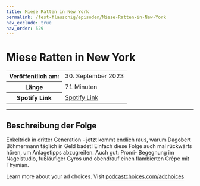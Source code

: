 ```yaml
---
title: Miese Ratten in New York
permalink: /fest-flauschig/episoden/Miese-Ratten-in-New-York
nav_exclude: true
nav_order: 529
---
```


# Miese Ratten in New York
<table class="resp-table dcf-table dcf-table-responsive dcf-table-bordered dcf-table-striped dcf-w-100%">
                    <tbody>
                        <tr>
                            <th scope="row">Veröffentlich am:</th>
                            <td data-label="Veröffentlich am:">30. September 2023</td>
                        </tr>
                        <tr>
                            <th scope="row">Länge </th>
                            <td data-label="Länge ">71 Minuten</td>
                        </tr><tr>
                                <th scope="row">Spotify Link</th>
                                <td data-label="Spotify Link"><a href="https://open.spotify.com/episode/2DnXIcZE6eQtuvIzQiLcVf">Spotify Link</a></td>
                            </tr></tbody>
                </table>

***

## Beschreibung der Folge

<div>
<p>Enkeltrick in dritter Generation - jetzt kommt endlich raus, warum Dagobert Böhmermann täglich in Geld badet! Einfach diese Folge auch mal rückwärts hören, um Anlagetipps abzugreifen. Auch gut: Promi- Begegnung im Nagelstudio, fußläufiger Gyros und obendrauf einen flambierten Crêpe mit Thymian.</p><p> </p><p>Learn more about your ad choices. Visit <a href="https://podcastchoices.com/adchoices" rel="nofollow">podcastchoices.com/adchoices</a></p>  
</div>

